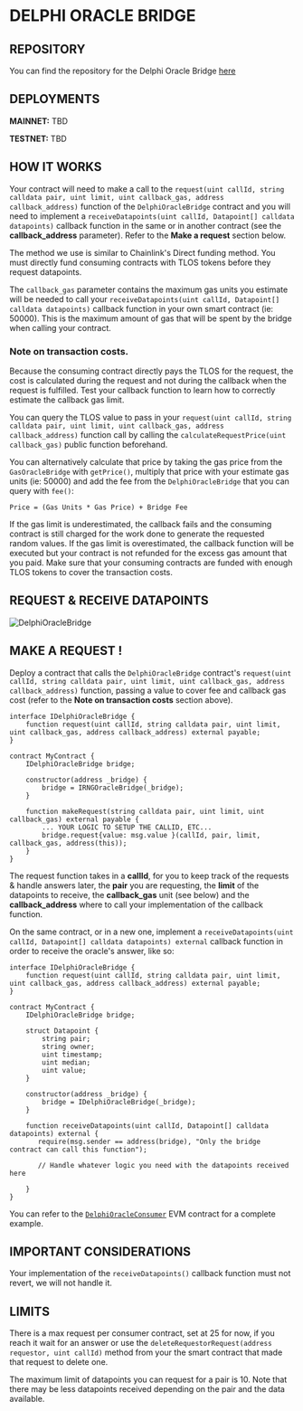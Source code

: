 # DELPHI ORACLE BRIDGE

## REPOSITORY

You can find the repository for the Delphi Oracle Bridge [here](https://github.com/telosnetwork/delphi-oracle-bridge)

## DEPLOYMENTS

**MAINNET:** TBD

**TESTNET:** TBD

## HOW IT WORKS

Your contract will need to make a call to the `request(uint callId, string calldata pair, uint limit, uint callback_gas, address callback_address)` function of the `DelphiOracleBridge` contract and you will need to implement a `receiveDatapoints(uint callId, Datapoint[] calldata datapoints)` callback function in the same or in another contract (see the **callback_address** parameter). Refer to the **Make a request** section below.

The method we use is similar to Chainlink's Direct funding method. You must directly fund consuming contracts with TLOS tokens before they request datapoints.

The `callback_gas` parameter contains the maximum gas units you estimate will be needed to call your `receiveDatapoints(uint callId, Datapoint[] calldata datapoints)` callback function in your own smart contract (ie: 50000). This is the maximum amount of gas that will be spent by the bridge when calling your contract.

### Note on transaction costs.

Because the consuming contract directly pays the TLOS for the request, the cost is calculated during the request and not during the callback when the request is fulfilled. Test your callback function to learn how to correctly estimate the callback gas limit.

You can query the TLOS value to pass in your `request(uint callId, string calldata pair, uint limit, uint callback_gas, address callback_address)` function call by calling the `calculateRequestPrice(uint callback_gas)` public function beforehand. 

You can alternatively calculate that price by taking the gas price from the `GasOracleBridge` with `getPrice()`, multiply that price with your estimate gas units (ie: 50000) and add the fee from the `DelphiOracleBridge` that you can query with `fee()`:

`Price = (Gas Units * Gas Price) + Bridge Fee`

If the gas limit is underestimated, the callback fails and the consuming contract is still charged for the work done to generate the requested random values.
If the gas limit is overestimated, the callback function will be executed but your contract is not refunded for the excess gas amount that you paid.
Make sure that your consuming contracts are funded with enough TLOS tokens to cover the transaction costs. 

## REQUEST & RECEIVE DATAPOINTS

![DelphiOracleBridge](https://user-images.githubusercontent.com/5913758/193951928-58a946c3-622e-4b96-8873-d02b7bedea33.jpg)


## MAKE A REQUEST !

Deploy a contract that calls the `DelphiOracleBridge` contract's `request(uint callId, string calldata pair, uint limit, uint callback_gas, address callback_address)` function, passing a value to cover fee and callback gas cost (refer to the **Note on transaction costs** section above).

```
interface IDelphiOracleBridge {
    function request(uint callId, string calldata pair, uint limit, uint callback_gas, address callback_address) external payable;
}

contract MyContract {
    IDelphiOracleBridge bridge;

    constructor(address _bridge) {
        bridge = IRNGOracleBridge(_bridge);
    }
    
    function makeRequest(string calldata pair, uint limit, uint callback_gas) external payable {
        ... YOUR LOGIC TO SETUP THE CALLID, ETC...
        bridge.request{value: msg.value }(callId, pair, limit, callback_gas, address(this));
    }
}
```

The request function takes in a **callId**, for you to keep track of the requests & handle answers later, the **pair** you are requesting, the **limit** of the datapoints to receive, the **callback_gas** unit (see below) and the **callback_address** where to call your implementation of the callback function. 

On the same contract, or in a new one, implement a `receiveDatapoints(uint callId, Datapoint[] calldata datapoints) external` callback function in order to receive the oracle's answer, like so:


```
interface IDelphiOracleBridge {
    function request(uint callId, string calldata pair, uint limit, uint callback_gas, address callback_address) external payable;
}

contract MyContract {
    IDelphiOracleBridge bridge;
    
    struct Datapoint {
        string pair;
        string owner;
        uint timestamp;
        uint median;
        uint value;
    }
    
    constructor(address _bridge) {
        bridge = IDelphiOracleBridge(_bridge);
    }
    
    function receiveDatapoints(uint callId, Datapoint[] calldata datapoints) external {
       require(msg.sender == address(bridge), "Only the bridge contract can call this function");
        
       // Handle whatever logic you need with the datapoints received here
    
    }
}
```

You can refer to the [`DelphiOracleConsumer`](https://github.com/telosnetwork/delphi-oracle-bridge/blob/main/evm/contracts/DelphiOracleConsumer.sol) EVM contract for a complete example. 

## IMPORTANT CONSIDERATIONS

Your implementation of the `receiveDatapoints()` callback function must not revert, we will not handle it.

## LIMITS

There is a max request per consumer contract, set at 25 for now, if you reach it wait for an answer or use the `deleteRequestorRequest(address requestor, uint callId)` method from your the smart contract that made that request to delete one.

The maximum limit of datapoints you can request for a pair is 10. Note that there may be less datapoints received depending on the pair and the data available.

